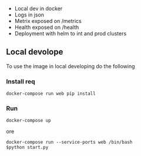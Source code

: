 
- Local dev in docker
- Logs in json 
- Metrix exposed on /metrics 
- Health exposed on /health
- Deployment with helm to int and prod clusters

## Local devolope
To use the image in local developing do the following

### Install req

```
docker-compose run web pip install 
```


### Run 

```
docker-compose up
```

ore

```
docker-compose run --service-ports web /bin/bash
$python start.py
```



